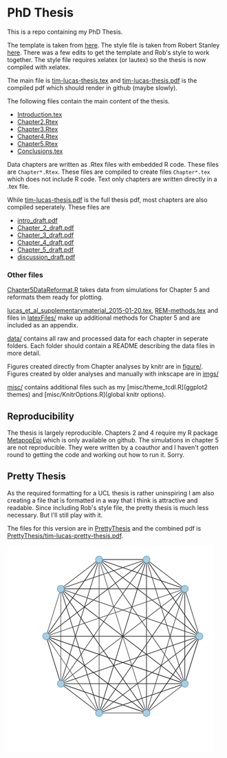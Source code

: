PhD Thesis
===========

This is a repo containing my PhD Thesis.

The template is taken from [here](https://github.com/ucl/ucl-latex-thesis-templates).
The style file is taken from Robert Stanley [here](https://github.com/robjstan/latex-phdthesis).
There was a few edits to get the template and Rob's style to work together.
The style file requires xelatex (or lautex) so the thesis is now compiled with xelatex.

The main file is [tim-lucas-thesis.tex](tim-lucas-thesis.tex) and [tim-lucas-thesis.pdf](tim-lucas-thesis.pdf) is the compiled pdf which should render in github (maybe slowly).

The following files contain the main content of the thesis.
- [Introduction.tex](Introduction.tex)
- [Chapter2.Rtex](Chapter2.Rtex)
- [Chapter3.Rtex](Chapter3.Rtex)
- [Chapter4.Rtex](Chapter4.Rtex)
- [Chapter5.Rtex](Chapter5.Rtex)
- [Conclusions.tex](Conclusions.tex)

Data chapters are written as .Rtex files with embedded R code. 
These files are `Chapter*.Rtex`.
These files are compiled to create files `Chapter*.tex` which does not include R code.
Text only chapters are written directly in a .tex file.

While [tim-lucas-thesis.pdf](tim-lucas-thesis.pdf) is the full thesis pdf, most chapters are also compiled seperately. These files are 

- [intro_draft.pdf](intro_draft.pdf)
- [Chapter_2_draft.pdf](Chapter_2_draft.pdf)
- [Chapter_3_draft.pdf](Chapter_3_draft.pdf)
- [Chapter_4_draft.pdf](Chapter_4_draft.pdf)
- [Chapter_5_draft.pdf](Chapter_5_draft.pdf)
- [discussion_draft.pdf](discussion_draft.pdf)

### Other files

[Chapter5DataReformat.R](Chapter5DataReformat.R) takes data from simulations for Chapter 5 and reformats them ready for plotting.

[lucas_et_al_supplementarymaterial_2015-01-20.tex](lucas_et_al_supplementarymaterial_2015-01-20.tex), [REM-methods.tex](REM-methods.tex) and files in [latexFiles/](latexFiles/) make up additional methods for Chapter 5 and are included as an appendix.

[data/](data/) contains all raw and processed data for each chapter in seperate folders.
Each folder should contain a README describing the data files in more detail.

Figures created directly from Chapter analyses by knitr are in [figure/](figure/).
Figures created by older analyses and manually with inkscape are in [imgs/](imgs/)

[misc/](misc/) contains additional files such as my [misc/theme_tcdl.R](ggplot2 themes) and [misc/KnitrOptions.R](global knitr options).

Reproducibility
----------------

The thesis is largely reproducible. 
Chapters 2 and 4 require my R package [MetapopEpi](https://github.com/timcdlucas/MetapopEpi) which is only available on github.
The simulations in chapter 5 are not reproducible. 
They were written by a coauthor and I haven't gotten round to getting the code and working out how to run it.
Sorry.


Pretty Thesis
-------------

As the required formatting for a UCL thesis is rather uninspiring I am also creating a file that is formatted in a way that I think is attractive and readable.
Since including Rob's style file, the pretty thesis is much less necessary. 
But I'll still play with it.

The files for this version are in [PrettyThesis](PrettyThesis) and the combined pdf is [PrettyThesis/tim-lucas-pretty-thesis.pdf](PrettyThesis/tim-lucas-pretty-thesis.pdf).


![Network image](/imgs/fullyConnected.png)
